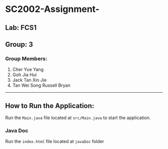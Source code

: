 # SC2002-Assignment-


## Lab: FCS1
## Group: 3 

### Group Members:
1. Cher Yue Yang
2. Goh Jia Hui 
3. Jack Tan Xin Jie
4. Tan Wei Song Russell Bryan

---

## How to Run the Application:
Run the `Main.java` file located at `src/Main.java` to start the application.

### Java Doc 
Run the `index.html` file located at `javaDoc` folder 

